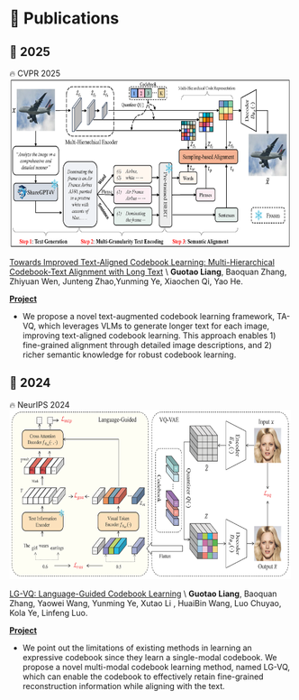 <!--
 * @Author: Guotao Liang
 * @LastEditors: Guotao Liang
 * @Date: 2025-3-15 23:16:10
 * @LastEditTime: 2025-3-15 23:16:10
 * @Description: 
 * 
-->


<!-- - **Guotao Liang**, Baoquan Zhang, Zhiyuan Wen, Junteng Zhao,Yunming Ye, Xiaochen Qi, Yao He. **Towards Improved Text-Aligned Codebook Learning: Multi-Hierarchical Codebook-Text Alignment with Long Text**. *CVPR*, 2025 (CCF-A)
- **Guotao Liang**, Baoquan Zhang, Yaowei Wang, Yunming Ye, Xutao Li , HuaiBin Wang, Luo Chuyao, Kola Ye, Linfeng Luo. **LG-VQ : Language-Guided Codebook Learning**. *NeurIPS*, 2024. (**CCF-A**).  -->

<!-- - **Towards Improved Text-Aligned Codebook Learning: Multi-Hierarchical Codebook-Text Alignment with Long Text**
  **Guotao Liang**, Baoquan Zhang, Zhiyuan Wen, Junteng Zhao,Yunming Ye, Xiaochen Qi, Yao He.
  In *IEEE Conference on Computer Vision and Pattern Recognition ( **CVPR** ), 2025*. [[Paper](https://arxiv.org/pdf/2503.01261)]
- **LG-VQ : Language-Guided Codebook Learning**
  **Guotao Liang**, Baoquan Zhang, Yaowei Wang, Yunming Ye, Xutao Li , HuaiBin Wang, Luo Chuyao, Kola Ye, Linfeng Luo.
  In *Advances in Neural Information Processing Systems ( **NeurIPS** ), 2024*. [[Paper](https://proceedings.neurips.cc/paper_files/paper/2024/file/fc8781fb328fb1fd069584a4519a2709-Paper-Conference.pdf)] [[arXiv](https://arxiv.org/pdf/2405.14206)] [[Code](https://github.com/GuotaoLiang/LG-VQ-language-guided-codebook-learning)] 
- **Codebook Transfer with Part-of-Speech for Vector-Quantized Image Modeling**
  Baoquan Zhang, Wang huaibin, Luo Chuyao, Xutao Li, **Guotao Liang**, Yunming Ye, Kola Ye, Linfeng Luo.
  In *IEEE Conference on Computer Vision and Pattern Recognition ( **CVPR** ), 2024*. [[Paper](https://openaccess.thecvf.com/content/CVPR2024/papers/Zhang_Codebook_Transfer_with_Part-of-Speech_for_Vector-Quantized_Image_Modeling_CVPR_2024_paper.pdf)] [[arXiv](https://arxiv.org/pdf/2403.10071)]
- **AsyncDSB: Schedule-Asynchronous Diffusion Schrödinger Bridge for Image Inpainting**
  Zihao Han, Baoquan Zhang, Lisai Zhang, Shanshan Feng, Kenghong Lin, **Guotao Liang**, Yunming Ye, Xiaochen Qi.
  In *The 39th AAAI Conference on Artificial Intelligence ( **AAAI** ), 2024*. [[arXiv](https://arxiv.org/pdf/2412.08149)]
- **HTP: Exploiting Holistic Temporal Patterns for Sequential Recommendation**
  Rui Chen, **Guotao Liang**, Chenrui Ma, Qilong Han, Li Li, Xiao Huang.
  In *International Joint Conference on Neural Networks ( **IJCNN** ), 2023*. [[Paper](https://ieeexplore.ieee.org/stamp/stamp.jsp?tp=&arnumber=10191111)] -->



# 📝 Publications
## 🐍 2025
<div class='paper-box'><div class='paper-box-image'><div><div class="badge">🔥 CVPR 2025</div><img src='images/publications/TA-VQ.png' alt="sym" width="500" height="300"></div></div>
<div class='paper-box-text' markdown="1">

[Towards Improved Text-Aligned Codebook Learning: Multi-Hierarchical Codebook-Text Alignment with Long Text](https://arxiv.org/pdf/2503.01261) \\
**Guotao Liang**, Baoquan Zhang, Zhiyuan Wen, Junteng Zhao,Yunming Ye, Xiaochen Qi, Yao He.

[**Project**](https://scholar.google.com/citations?view_op=view_citation&hl=zh-CN&user=hQpTPuEAAAAJ&citation_for_view=hQpTPuEAAAAJ:WF5omc3nYNoC) <strong><span class='show_paper_citations' data='hQpTPuEAAAAJ:WF5omc3nYNoC'></span></strong>
- We propose a novel text-augmented codebook learning framework, TA-VQ, which leverages VLMs to generate longer text for each image, improving text-aligned codebook learning. This approach enables 1) fine-grained alignment through detailed image descriptions, and 2) richer semantic knowledge for robust codebook learning. 
</div>
</div>

## 🐲 2024
<div class='paper-box'><div class='paper-box-image'><div><div class="badge">🔥 NeurIPS 2024</div><img src='images/publications/LG-VQ.png' alt="sym" width="500" height="300"></div></div>
<div class='paper-box-text' markdown="1">

[LG-VQ: Language-Guided Codebook Learning](https://arxiv.org/pdf/2405.14206) \\
**Guotao Liang**, Baoquan Zhang, Yaowei Wang, Yunming Ye, Xutao Li , HuaiBin Wang, Luo Chuyao, Kola Ye, Linfeng Luo.

[**Project**](https://scholar.google.com/citations?view_op=view_citation&hl=zh-CN&user=hQpTPuEAAAAJ&citation_for_view=hQpTPuEAAAAJ:Tyk-4Ss8FVUC) <strong><span class='show_paper_citations' data='hQpTPuEAAAAJ:Tyk-4Ss8FVUC'></span></strong>
- We point out the limitations of existing methods in learning an expressive codebook since they learn a single-modal codebook. We propose a novel multi-modal codebook learning method, named LG-VQ, which can enable the codebook to effectively retain fine-grained reconstruction information while aligning with the text. 
</div>
</div>


<!-- <div class='paper-box2'><div class='paper-box-image'><div><div class="badge">🔥 NeurIPS 2024</div><img src='images/publications/LG-VQ.png' alt="sym" width="500" height="300"></div></div>
    <div class='paper-box-text' markdown="1">

    [LG-VQ: Language-Guided Codebook Learning](https://arxiv.org/pdf/2405.14206)

    **Guotao Liang**, Baoquan Zhang, Yaowei Wang, Yunming Ye, Xutao Li , HuaiBin Wang, Luo Chuyao, Kola Ye, Linfeng Luo.

    [**Project**](https://scholar.google.com/citations?view_op=view_citation&hl=zh-CN&user=hQpTPuEAAAAJ&citation_for_view=hQpTPuEAAAAJ:Tyk-4Ss8FVUC) <strong><span class='show_paper_citations' data='hQpTPuEAAAAJ:Tyk-4Ss8FVUC'></span></strong>
    - We point out the limitations of existing methods in learning an expressive codebook since they learn a single-modal codebook. We propose a novel multi-modal codebook learning method, named LG-VQ, which can enable the codebook to effectively retain fine-grained reconstruction information while aligning with the text. 
    </div>
</div> -->




<!-- <div class='paper-box1'>
    <div class='paper-box-image'>
        <div>
            <div class="badge">🔥 CVPR 2025</div>
            <img src='images/publications/TA-VQ.png' alt="sym" width="500" height="300">
        </div>
    </div>
    <div class='paper-box-text' markdown="1">

    [Towards Improved Text-Aligned Codebook Learning: Multi-Hierarchical Codebook-Text Alignment with Long Text](https://arxiv.org/pdf/2503.01261)

    **Guotao Liang**, Baoquan Zhang, Zhiyuan Wen, Junteng Zhao,Yunming Ye, Xiaochen Qi, Yao He.

    [**Project**](https://scholar.google.com/citations?view_op=view_citation&hl=zh-CN&user=hQpTPuEAAAAJ&citation_for_view=hQpTPuEAAAAJ:WF5omc3nYNoC) <strong><span class='show_paper_citations' data='hQpTPuEAAAAJ:WF5omc3nYNoC'></span></strong>
    - We propose a novel text-augmented codebook learning framework, TA-VQ, which leverages VLMs to generate longer text for each image, improving text-aligned codebook learning. This approach enables 1) fine-grained alignment through detailed image descriptions, and 2) richer semantic knowledge for robust codebook learning. 
    </div>
</div> -->

<!-- ## 🐲 2024
<div class='paper-box2'><div class='paper-box-image'><div><div class="badge">🔥 NeurIPS 2024</div><img src='images/publications/LG-VQ.png' alt="sym" width="500" height="300"></div></div>
    <div class='paper-box-text' markdown="1">

    [LG-VQ: Language-Guided Codebook Learning](https://arxiv.org/pdf/2405.14206)

    **Guotao Liang**, Baoquan Zhang, Yaowei Wang, Yunming Ye, Xutao Li , HuaiBin Wang, Luo Chuyao, Kola Ye, Linfeng Luo.

    [**Project**](https://scholar.google.com/citations?view_op=view_citation&hl=zh-CN&user=hQpTPuEAAAAJ&citation_for_view=hQpTPuEAAAAJ:Tyk-4Ss8FVUC) <strong><span class='show_paper_citations' data='hQpTPuEAAAAJ:Tyk-4Ss8FVUC'></span></strong>
    - We point out the limitations of existing methods in learning an expressive codebook since they learn a single-modal codebook. We propose a novel multi-modal codebook learning method, named LG-VQ, which can enable the codebook to effectively retain fine-grained reconstruction information while aligning with the text. 
    </div>
</div> -->





<!-- # 📝 Publications
## 🎯 Chain-of-Thought & Reasoning
- 🔥 ``Arxiv 2025`` [ECM: A Unified Electronic Circuit Model for Explaining the Emergence of In-Context Learning and Chain-of-Thought in Large Language Model](https://arxiv.org/abs/2502.03325), **Qiguang Chen**, Libo Qin, Jinhao Liu, Dengyun Peng, Jiaqi Wang, Mengkang Hu, Zhi Chen, Wanxiang Che, Ting Liu.
- 🔥 ``AAAI 2025`` <span style="color:red">(Oral)</span> [CoMT: A Novel Benchmark for Chain of Multi-modal Thought on Large Vision-Language Models](https://arxiv.org/abs/2412.12932), Zihui Cheng\*, **Qiguang Chen**\*, Jin Zhang, Hao Fei, Xiaocheng Feng, Wanxiang Che, Min Li, Libo Qin. 
- 🔥 ``AAAI 2025`` [Divide-Solve-Combine: An Interpretable and Accurate Prompting Framework for Zero-shot Multi-Intent Detection](https://xxx), Libo Qin\*, **Qiguang Chen**\*, Jingxuan Zhou, Jin Wang, Hao Fei, Wanxiang Che, Min Li.
- 🔥 ``NeurIPS 2024`` <span style="color:red">(Oral, Top 0.5% submitted paper, Top 1.8% accepted paper)</span> [Unlocking the Capabilities of Thought: A Reasoning Boundary Framework to Quantify and Optimize Chain-of-Thought](https://arxiv.org/abs/2410.05695), **Qiguang Chen**, Libo Qin, Jiaqi Wang, Jinxuan Zhou, Wanxiang Che. <span style="color:gray"><i>(Overall Score: 8, 7, 7, 7, 6)</i></span>
- ``Arxiv 2024`` [What are the Essential Factors in Crafting Effective Long Context Multi-Hop Instruction Datasets? Insights and Best Practices](https://arxiv.org/pdf/2409.01893), Zhi Chen\*, **Qiguang Chen**\*, Libo Qin, Qipeng Guo, Haijun Lv, Yicheng Zou, Wanxiang Che, Hang Yan, Kai Chen, Dahua Lin.
- ``Arxiv 2024`` [HiAgent: Hierarchical Working Memory Management for Solving Long-Horizon Agent Tasks with Large Language Model](https://arxiv.org/pdf/2408.09559), Mengkang Hu, Tianxing Chen, Qiguang Chen, Yao Mu, Wenqi Shao, Ping Luo.
- ``EMNLP 2024 (Findings)`` [Wrong-of-Thought: An Integrated Reasoning Framework with Multi-Perspective Verification and Wrong Information](https://arxiv.org/abs/2410.04463), Yongheng Zhang, **Qiguang Chen**, Jingxuan Zhou, Peng Wang, Jiasheng Si, Jin Wang, Wenpeng Lu, Libo Qin.
- ``ACL 2024`` <span style="color:red">(Oral, Top 2.3% submitted paper)</span> [M3CoT: A Novel Benchmark for
Multi-Domain Multi-step Multi-modal Chain-of-Thought](https://aclanthology.org/2024.acl-long.446.pdf), **Qiguang Chen**, Libo Qin, Jin Zhang, Zhi Chen, Xiao Xu, Wanxiang Che. <span style="color:gray"><i>(Overall Score: 4, 4, 4, 4)</i></span>
- ``ACL 2024 (Findings)`` [AutoCAP: Towards Automatic Cross-lingual Alignment Planning for Zero-shot Chain-of-Thought](https://aclanthology.org/2024.findings-acl.546.pdf), Yongheng Zhang\*, **Qiguang Chen**\*, Min Li, Wanxiang Che, Libo Qin.
- ``ICLR 2024`` [Tree-Planner: Efficient Close-loop Task Planning with Large Language Models](https://arxiv.org/abs/2310.08582), Mengkang Hu, Yao Mu, Xinmiao Yu, Mingyu Ding, Shiguang Wu, Wenqi Shao, **Qiguang Chen**, Bin Wang, Yu Qiao, Ping Luo.

## 👀 Multi-Modal Modelling
- 🔥 ``AAAI 2025`` [CoMT: A Novel Benchmark for Chain of Multi-modal Thought on Large Vision-Language Models](https://arxiv.org/abs/2412.12932), Zihui Cheng\*, **Qiguang Chen**\*, Jin Zhang, Hao Fei, Xiaocheng Feng, Wanxiang Che, Min Li, Libo Qin.
- 🔥 ``NeurIPS 2024`` [What Factors Affect Multi-modal In-Context Learning? An In-Depth Exploration](https://openreview.net/forum?id=REVdYKGcfb), Libo Qin\*, **Qiguang Chen**\*, Hao Fei, Zhi Chen, Min Li, Wanxiang Che.
- ``ToMM 2024`` [S3Agent: Unlocking the Power of VLLM for Zero-Shot Multi-modal Sarcasm Detection](https://dl.acm.org/doi/pdf/10.1145/3690642), Peng Wang, Yongheng Zhang, Hao Fei, **Qiguang Chen**, Yukai Wang, Jiasheng Si, Wenpeng Lu, Min Li, Libo Qin.
- ``ACL 2024`` <span style="color:red">(Oral, Top 2.31% paper)</span> [M3CoT: A Novel Benchmark for
Multi-Domain Multi-step Multi-modal Chain-of-Thought](https://aclanthology.org/2024.acl-long.446.pdf), **Qiguang Chen**, Libo Qin, Jin Zhang, Zhi Chen, Xiao Xu, Wanxiang Che. <span style="color:gray"><i>(Overall Score: 4, 4, 4, 4)</i></span>
- ``ICASSP 2024`` [LabCLIP: Label-Enhanced Clip for Improving Zero-Shot Text Classification](https://ieeexplore.ieee.org/abstract/document/10446865/), Yongheng Zhang, Peng Wang, **Qiguang Chen**, Jingxuan Zhou, Yongmei Wang, Min Li, Libo Qin.
- ``ACL 2023 (Findings)`` [CLIPText: A New Paradigm for Zero-shot Text Classification](https://aclanthology.org/2023.findings-acl.69/), Libo Qin, Weiyun Wang, **Qiguang Chen**, Wanxiang Che.
- ``ACL 2023 (Findings)`` [MMSD2.0: Towards a Reliable Multi-modal Sarcasm Detection System](https://aclanthology.org/2023.findings-acl.689/), Libo Qin, Shijue Huang, **Qiguang Chen**, Chenran Cai, Yudi Zhang, Bin Liang, Wanxiang Che, Ruifeng Xu.


## 🏳️‍🌈 Multilingual Modelling
- ``Patterns (2025)`` <span style="color:red">(Cell Sub-Journal; IF 6.7)</span> [A survey of multilingual large language models](https://www.cell.com/patterns/fulltext/S2666-3899(24)00290-3), Libo Qin\*, **Qiguang Chen**\*, Yuhang Zhou, Zhi Chen, Yinghui Li, Lizi Liao, Min Li, Wanxiang Che, Philip S. Yu.
- ``ACL 2024 (Findings)`` [AutoCAP: Towards Automatic Cross-lingual Alignment Planning for Zero-shot Chain-of-Thought](https://aclanthology.org/2024.findings-acl.546.pdf), Yongheng Zhang\*, **Qiguang Chen**\*, Min Li, Wanxiang Che, Libo Qin.
- ``EMNLP 2023`` <span style="color:red">(Oral)</span> [Cross-lingual Prompting: Improving Zero-shot Chain-of-Thought Reasoning across Languages](https://arxiv.org/abs/2310.14799), Libo Qin\*, **Qiguang Chen**\*, Fuxuan Wei, Shijue Huang, Wanxiang Che.
- ``EMNLP 2022 Workshop`` <span style="color:red">(Best Paper)</span> [HIT-SCIR at MMNLU-22: Consistency Regularization for Multilingual Spoken Language Understanding](https://aclanthology.org/2022.mmnlu-1.4.pdf), Bo Zheng, Zhouyang Li, Fuxuan Wei, **Qiguang Chen**, Libo Qin, Wanxiang Che.
- ``ACL 2022`` [GL-CLeF: A Global-Local Contrastive Learning Framework for Cross-lingual Spoken Language](https://aclanthology.org/2022.acl-long.191.pdf), Libo Qin, **Qiguang Chen**, Tianbao Xie, Qixin Li, Jian-Guang Lou, Wanxiang Che, Min-Yen Kan.

## 🎙️ Dialogue System
- ``Frontiers of Computer Science (2025)`` [MPFToD: a modularized pre-training framework for consistency identification in task-oriented dialogue](https://link.springer.com/article/10.1007/s11704-024-3778-9), Libo Qin, Shijue Huang, **Qiguang Chen**, Qian Liu, Wanxiang Che, Ruifeng Xu.
- ``AAAI 2025`` [Divide-Solve-Combine: An Interpretable and Accurate Prompting Framework for Zero-shot Multi-Intent Detection](https://xxx), Libo Qin\*, **Qiguang Chen**\*, Jingxuan Zhou, Jin Wang, Hao Fei, Wanxiang Che, Min Li.
- ``ICASSP 2025`` [CroPrompt: Cross-task Interactive Prompting for Zero-shot Spoken Language Understanding](https://arxiv.org/pdf/2406.10505), Libo Qin, Fuxuan Wei, **Qiguang Chen**, Jingxuan Zhou, Shijue Huang, Jiasheng Si, Wenpeng Lu, Wanxiang Che.
- ``IJCAI 2024`` [Decoupling breaks data barriers: A Decoupled Pre-training Framework for Multi-Intent Spoken Language Understanding](https://aclanthology.org/2024.findings-acl.546.pdf), Libo Qin\*, **Qiguang Chen**\*, Fuxuan Wei, Shijue Huang, Wanxiang Che.
- ``Arxiv 2024`` [A preliminary evaluation of chatgpt for zero-shot dialogue understanding](https://arxiv.org/abs/2304.04256), Wenbo Pan, **Qiguang Chen**, Xiao Xu, Wanxiang Che, Libo Qin.
- ``EMNLP 2023`` [End-to-end Task-oriented Dialogue: A Survey of Tasks, Methods, and Future Directions](https://arxiv.org/abs/2311.09008), Libo Qin, Wenbo Pan, **Qiguang Chen**, Lizi Liao, Zhou Yu, Yue Zhang, Wanxiang Che, Min Li.
- ``ACL 2023 (Demo)`` [OpenSLU: A Unified, Modularized, and Extensible Toolkit for Spoken Language Understanding](https://aclanthology.org/2023.acl-demo.9/), Libo Qin\*, **Qiguang Chen**\*, Xiao Xu, Yunlong Feng, Wanxiang Che.
- ``EMNLP 2022 Workshop`` <span style="color:red">(Best Paper)</span> [HIT-SCIR at MMNLU-22: Consistency Regularization for Multilingual Spoken Language Understanding](https://aclanthology.org/2022.mmnlu-1.4.pdf), Bo Zheng, Zhouyang Li, Fuxuan Wei, **Qiguang Chen**, Libo Qin, Wanxiang Che.
- ``COLING 2022`` [CGIM: A Cycle Guided Interactive Learning Model for Consistency Identification in Task-oriented Dialogue](https://aclanthology.org/2022.coling-1.37.pdf), Libo Qin, **Qiguang Chen**, Tianbao Xie, Qian Liu, Shijue Huang, Wanxiang Che, Zhou Yu.
- ``ACL 2022`` [GL-CLeF: A Global-Local Contrastive Learning Framework for Cross-lingual Spoken Language](https://aclanthology.org/2022.acl-long.191.pdf), Libo Qin, **Qiguang Chen**, Tianbao Xie, Qixin Li, Jian-Guang Lou, Wanxiang Che, Min-Yen Kan.
- ``EMNLP 2021`` [Don't be Contradicted with Anything! CI-ToD: Towards Benchmarking Consistency for Task-oriented Dialogue System.](https://aclanthology.org/2021.emnlp-main.182.pdf), Libo Qin, Tianbao Xie, Shijue Huang, **Qiguang Chen**, Xiao Xu, Wanxiang Che.

## Others
- 🔥 ``TMLR 2025`` 	
[DivIL: Unveiling and Addressing Over-Invariance for Out-of- Distribution Generalization](https://openreview.net/forum?id=2Zan4ATYsh), Jiaqi WANG, Yuhang Zhou, Zhixiong Zhang, **Qiguang Chen**, Yongqiang Chen, James Cheng.
- 🔥 ``COLING 2025`` [Can Large Language Models Understand You Better? An MBTI Personality Detection Dataset Aligned with Population Traits](https://aclanthology.org/2025.coling-main.339/) Bohan Li, Jiannan Guan, Longxu Dou, Yunlong Feng, Dingzirui Wang, Yang Xu, Enbo Wang, **Qiguang Chen**, Bichen Wang, Xiao Xu, Yimeng Zhang, Libo Qin, Yanyan Zhao, Qingfu Zhu, Wanxiang Che.
- ``Arxiv 2024`` [KVSharer: Efficient Inference via Layer-Wise Dissimilar KV Cache Sharing](https://arxiv.org/abs/2410.18517), Yifei Yang, Zouying Cao, **Qiguang Chen**, Libo Qin, Dongjie Yang, Hai Zhao, Zhi Chen.
- ``Arxiv 2024`` [Large Language Models Meet NLP: A Survey](https://arxiv.org/abs/2405.12819), Libo Qin, **Qiguang Chen**, Xiachong Feng, Yang Wu, Yongheng Zhang, Yinghui Li, Min Li, Wanxiang Che, Philip S Yu.
- ``CCL 2023`` [Through the Lens of Core Competency: Survey on Evaluation of Large Language Models](https://aclanthology.org/2023.ccl-2.pdf#page=93), Ziyu Zhuang, **Qiguang Chen**, Longxuan Ma, Mingda Li, Yi Han, Yushan Qian, Haopeng Bai, Weinan Zhang, Ting Liu.



# 🛠️ Projects
- ``MLNLP`` [SimBiber: A tool for simplifying bibtex with official info](https://github.com/MLNLP-World/SimBiber), ![](https://img.shields.io/github/stars/MLNLP-World/SimBiber).
- ``MLNLP`` [Top-AI-Conferences-Paper-with-Code](https://github.com/MLNLP-World/Top-AI-Conferences-Paper-with-Code), ![](https://img.shields.io/github/stars/MLNLP-World/Top-AI-Conferences-Paper-with-Code).
- ``MLNLP`` [AI-Paper-Collector](https://github.com/MLNLP-World/AI-Paper-Collector), ![](https://img.shields.io/github/stars/MLNLP-World/AI-Paper-collector).
- ``SCIR`` [HuoZi](https://github.com/HIT-SCIR/huozi), ![](https://img.shields.io/github/stars/HIT-SCIR/huozi).
- ``Baidu`` [Trust-AI](https://github.com/PaddlePaddle/TrustAI), ![](https://img.shields.io/github/stars/PaddlePaddle/TrustAI). -->
